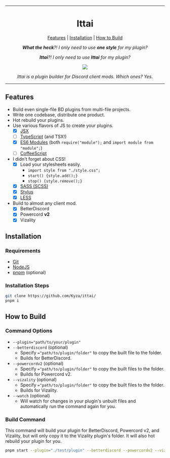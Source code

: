 <hr>

<h1 align="center">Ittai</h1>
  
<p align="center">
  <a href="#features">Features</a> |
  <a href="#installation">Installation</a> |
  <a href="#how-to-build">How to Build</a>
</p>

<p align="center">
  <i>
    <strong>What the heck</strong>?! I only need to use <strong>one style</strong> for my plugin?
  </i>
</p>
  
<p align="center">
  <i>
    <strong>Ittai</strong>?! I only need to use <strong>Ittai</strong> for my plugin?
  </i>
</p>
  
<p align="center">
  <img src="https://ittai.kyza.net/media/8deCFE7322dabFC9.png">
</p>

<p align="center">
  <i>Ittai is a plugin builder for Discord client mods. Which ones? Yes.</i>
</p>

<hr>

## Features

- Build even single-file BD plugins from multi-file projects.
- Write one codebase, distribute one product.
- Hot rebuild your plugins.
- Use various flavors of JS to create your plugins.
  - [x] [JSX](https://reactjs.org/docs/introducing-jsx.html)
  - [ ] [TypeScript](https://www.typescriptlang.org/) (and TSX!)
  - [x] [ES6 Modules](https://developer.mozilla.org/en-US/docs/Web/JavaScript/Guide/Modules) (both `require("module");` and `import module from "module";`)
  - [ ] [CoffeeScript](https://coffeescript.org/)
- I didn't forget about CSS!
  - [x] Load your stylesheets easily.
    - `import style from "./style.css";`
    - `start() {style.add();}`
    - `stop() {style.remove();}`
  - [x] [SASS (SCSS)](https://sass-lang.com/)
  - [x] [Stylus](https://stylus-lang.com/)
  - [x] [LESS](http://lesscss.org/)
- Build to almost any client mod.
  - [x] BetterDiscord
  - [x] Powercord **v2**
  - [x] Vizality

## Installation

### Requirements

- [Git](https://git-scm.com/)
- [NodeJS](https://nodejs.org/)
- [pnpm](https://pnpm.js.org/) (optional)

### Installation Steps

```bash
git clone https://github.com/Kyza/ittai/
pnpm i
```

## How to Build

### Command Options

- `--plugin="path/to/your/plugin"`
- `--betterdiscord` (optional)
  - Specify `="path/to/plugin/folder"` to copy the built file to the folder.
  - Builds for BetterDiscord.
- `--powercordv2` (optional)
  - Specify `="path/to/plugin/folder"` to copy the built files to the folder.
  - Builds for Powercord v2.
- `--vizality` (optional)
  - Specify `="path/to/plugin/folder"` to copy the built files to the folder.
  - Builds for Vizality.
- `--watch` (optional)
  - Will watch for changes in your plugin's unbuilt files and automatically run the command again for you.

### Build Command

This command will build your plugin for BetterDiscord, Powercord v2, and Vizality, but will only copy it to the Vizality plugin's folder. It will also hot rebuild your plugin for you.

```bash
pnpm start --plugin="./test/plugin" --betterdiscord --powercordv2 --vizality="C:/Users/Kyza/GitHub/vizality/addons/plugins/fgbd" --watch
```
